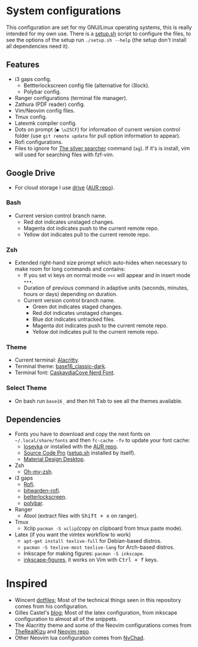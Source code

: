 # System configurations
This configuration are set for my GNU/Linux operating systems, this is really intended for my own use. There is a [setup.sh](https://github.com/fredo0522/Dotfiles/blob/master/setup.sh) script to configure the files, to see the options of the setup run `./setup.sh --help` (the setup don't install all dependencies need it).

## Features
* i3 gaps config.
    * Bettterlockscreen config file (alternative for i3lock).
    * Polybar config.
* Ranger configurations (terminal file manager).
* Zathura (PDF reader) config.
* Vim/Neovim config files.
* Tmux config.
* Latexmk compiler config.
* Dots on prompt (`● \u25CF`) for information of current version control folder (use `git remote update` for pull option information to appear).
* Rofi configurations.
* Files to ignore for [The silver searcher](https://github.com/ggreer/the_silver_searcher) command (`ag`). If it's is install, vim will used for searching files with fzf-vim.

## Google Drive
* For cloud storage I use [drive](https://github.com/odeke-em/drive) ([AUR repo](https://aur.archlinux.org/packages/drive-bin)).

### Bash
* Current version control branch name.
    * Red dot indicates unstaged changes.
    * Magenta dot indicates push to the current remote repo.
    * Yellow dot indicates pull to the current remote repo.

### Zsh
* Extended right-hand size prompt which auto-hides when necessary to make room for long commands and contains:
    * If you set vi keys on normal mode `<<<` will appear and in insert mode `•••`.
    * Duration of previous command in adaptive units (seconds, minutes, hours or days) depending on duration.
    * Current version control branch name.
        * Green dot indicates staged changes.
        * Red dot indicates unstaged changes.
        * Blue dot indicates untracked files.
        * Magenta dot indicates push to the current remote repo.
        * Yellow dot indicates pull to the current remote repo.

### Theme
* Current terminal: [Alacritty](https://github.com/alacritty/alacritty).
* Terminal theme: [base16_classic-dark](https://github.com/chriskempson/base16-shell).
* Terminal font: [CaskaydiaCove Nerd Font](https://github.com/ryanoasis/nerd-fonts/tree/master/patched-fonts/CascadiaCode).

### Select Theme
* On bash run `base16_` and then hit <kbd>Tab</kbd> to see all the themes available.

## Dependencies
* Fonts you have to download and copy the next fonts on `~/.local/share/fonts` and then `fc-cache -fv` to update your font cache:
    * [Iosevka](https://github.com/be5invis/Iosevka/tree/master) or installed with the [AUR repo](https://aur.archlinux.org/packages/ttf-iosevka/).
    * [Source Code Pro](https://github.com/adobe-fonts/source-code-pro) ([setup.sh](https://github.com/fredo0522/Dotfiles/blob/master/setup.sh) installed by itself).
    * [Material Design Desktop](https://github.com/Templarian/MaterialDesign-Font).
* Zsh
    * [Oh-my-zsh](https://github.com/robbyrussell/oh-my-zsh).
* i3 gaps
    * [Rofi](https://github.com/davatorium/rofi).
    * [bitwarden-rofi](https://github.com/mattydebie/bitwarden-rofi).
    * [betterlockscreen](https://github.com/pavanjadhaw/betterlockscreen).
    * [polybar](https://github.com/polybar/polybar).
* Ranger
    * Atool (extract files with <kbd>Shift + x</kbd> on ranger).
* Tmux
    * Xclip `pacman -S xclip`(copy on clipboard from tmux paste mode).
* Latex (if you want the vimtex workflow to work)
    * `apt-get install texlive-full` for Debian-based distros.
    * `pacman -S texlive-most texlive-lang` for Arch-based distros.
    * Inkscape for making figures: `pacman -S inkscape`.
    * [inkscape-figures](https://github.com/gillescastel/inkscape-figures), it works on Vim with <kbd>Ctrl + f</kbd> keys.

# Inspired
* Wincent [dotfiles](https://github.com/wincent/wincent); Most of the technical things seen in this repository comes from his configuration.
* Gilles Castel's [blog](https://castel.dev/); Most of the latex configuration, from inkscape configuration to almost all of the snippets.
* The Alacritty theme and some of the Neovim configurations comes from [TheRealKizu](https://github.com/TheRealKizu/dotfiles) and [Neovim repo](https://github.com/TheRealKizu/neodots).
* Other Neovim lua configuration comes from [NvChad](https://github.com/NvChad/NvChad).

